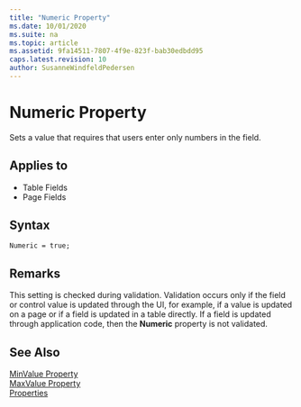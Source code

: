 ```yaml
---
title: "Numeric Property"
ms.date: 10/01/2020
ms.suite: na
ms.topic: article
ms.assetid: 9fa14511-7807-4f9e-823f-bab30edbdd95
caps.latest.revision: 10
author: SusanneWindfeldPedersen
---
```


# Numeric Property

Sets a value that requires that users enter only numbers in the field.  
  
## Applies to  
  
- Table Fields  
- Page Fields  

## Syntax

```AL
Numeric = true;
```
  
## Remarks  

This setting is checked during validation. Validation occurs only if the field or control value is updated through the UI, for example, if a value is updated on a page or if a field is updated in a table directly. If a field is updated through application code, then the **Numeric** property is not validated.  
  
## See Also  

[MinValue Property](devenv-minvalue-property.md)   
[MaxValue Property](devenv-maxvalue-property.md)   
[Properties](devenv-properties.md)